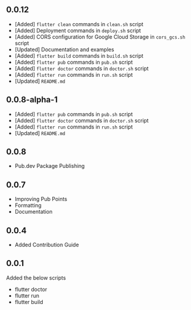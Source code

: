 ## 0.0.12

- [Added] `flutter clean` commands in `clean.sh` script
- [Added] Deployment commands in `deploy.sh` script
- [Added] CORS configuration for Google Cloud Storage in `cors_gcs.sh` script
- [Updated] Documentation and examples
- [Added] `flutter build` commands in `build.sh` script
- [Added] `flutter pub` commands in `pub.sh` script
- [Added] `flutter doctor` commands in `doctor.sh` script
- [Added] `flutter run` commands in `run.sh` script
- [Updated] `README.md`

## 0.0.8-alpha-1

- [Added] `flutter pub` commands in `pub.sh` script
- [Added] `flutter doctor` commands in `doctor.sh` script
- [Added] `flutter run` commands in `run.sh` script
- [Updated] `README.md`

## 0.0.8

- Pub.dev Package Publishing

## 0.0.7

- Improving Pub Points
- Formatting
- Documentation

## 0.0.4

- Added Contribution Guide

## 0.0.1

Added the below scripts

- flutter doctor
- flutter run
- flutter build
